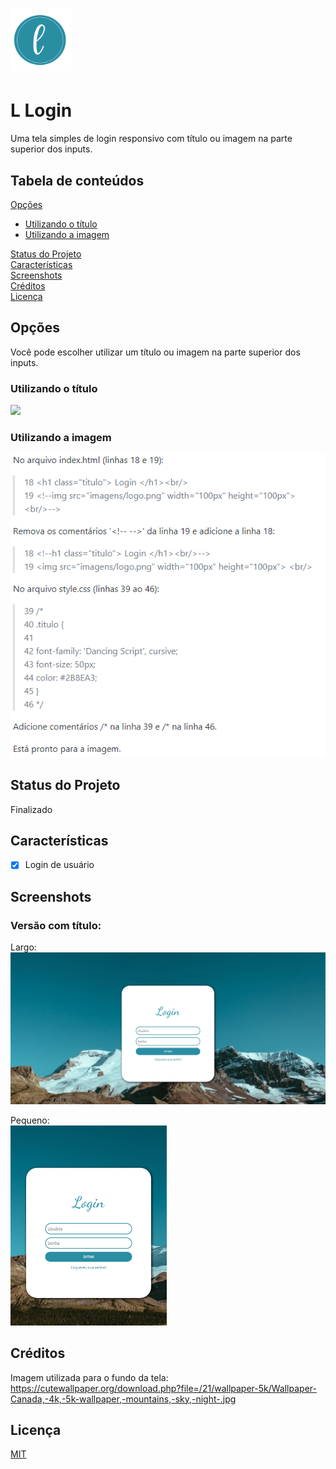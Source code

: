 <h1 align="left">
  <img src="./imagens/logo.png" width="100px" heigth="100px"/>
</h1>

# L Login
Uma tela simples de login responsivo com título ou imagem na parte superior dos inputs.

## Tabela de conteúdos
 <a href="#opcoes"> Opções </a> <br/> 
  <ul>
  <li> <a href="#titulo"> Utilizando o título </a> </li>
  <li> <a href="#imagem"> Utilizando a imagem </a> </li>
  </ul>
  <a href="#status"> Status do Projeto </a> <br/>
  <a href="caracteristicas"> Características </a> <br/>
  <a href="screenshots"> Screenshots </a> <br/>
 <a href="#creditos"> Créditos </a> <br/> 
 <a href="#licenca"> Licença </a> <br/> 

<a name="opcoes"/>

## Opções
Você pode escolher utilizar um título ou imagem na parte superior dos inputs.

<a name="titulo"/>

### Utilizando o título 
<img src="./imagens/título.PNG" width="585px" heigth="551px"/> <br/>

<a name="imagem"/>

### Utilizando a imagem
<img src="./imagens/imagem.PNG" width="585px" heigth="551px"/> <br/>

<a name="status"/>

## Status do Projeto
Finalizado

<a name="caracteristicas"/>

## Características
- [x] Login de usuário

<a name="screenshots"/>

## Screenshots
### Versão com título:
Largo: <br/>
<img src="./screenshots/login_com_titulo_largo.png" width="680px" heigth="328px"/> <br/>

Pequeno: <br/>
<img src="./screenshots/login_com_titulo_pequeno.png" width="250px" heigth="319px"/> <br/>


<a name="creditos"/>

## Créditos
Imagem utilizada para o fundo da tela: https://cutewallpaper.org/download.php?file=/21/wallpaper-5k/Wallpaper-Canada,-4k,-5k-wallpaper,-mountains,-sky,-night-.jpg

<a name="licenca"/>

## Licença
[MIT](https://choosealicense.com/licenses/mit/)
